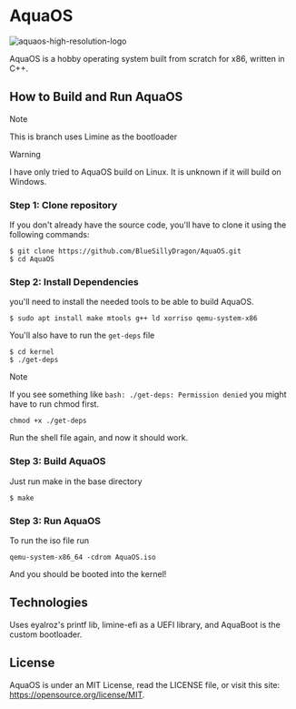 # AquaOS
![aquaos-high-resolution-logo](https://github.com/user-attachments/assets/5438a573-6d78-4a0d-bb0a-c9aa12c1e15f)

AquaOS is a hobby operating system built from scratch for x86, written in C++.

## How to Build and Run AquaOS

> [!NOTE]
> This is branch uses Limine as the bootloader

> [!WARNING]
> I have only tried to AquaOS build on Linux.
> It is unknown if it will build on Windows.

### Step 1: Clone repository

If you don't already have the source code, you'll have to clone it using the following commands:
```
$ git clone https://github.com/BlueSillyDragon/AquaOS.git
$ cd AquaOS
```
### Step 2: Install Dependencies

you'll need to install the needed tools to be able to build
AquaOS.
```
$ sudo apt install make mtools g++ ld xorriso qemu-system-x86
```
You'll also have to run the `get-deps` file
```
$ cd kernel
$ ./get-deps
```
> [!NOTE]
> If you see something like `bash: ./get-deps: Permission denied` you might have to run chmod first.
> ```
> chmod +x ./get-deps
> ```
> Run the shell file again, and now it should work.

### Step 3: Build AquaOS

Just run make in the base directory
```
$ make
```

### Step 3: Run AquaOS

To run the iso file run
```
qemu-system-x86_64 -cdrom AquaOS.iso
```
And you should be booted into the kernel!

## Technologies
Uses eyalroz's printf lib, limine-efi as a UEFI library, and AquaBoot is the custom bootloader.

## License
AquaOS is under an MIT License, read the LICENSE file, or visit this site: https://opensource.org/license/MIT.
